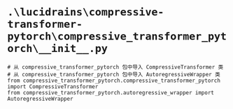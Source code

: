 # `.\lucidrains\compressive-transformer-pytorch\compressive_transformer_pytorch\__init__.py`

```
# 从 compressive_transformer_pytorch 包中导入 CompressiveTransformer 类
# 从 compressive_transformer_pytorch 包中导入 AutoregressiveWrapper 类
from compressive_transformer_pytorch.compressive_transformer_pytorch import CompressiveTransformer
from compressive_transformer_pytorch.autoregressive_wrapper import AutoregressiveWrapper
```